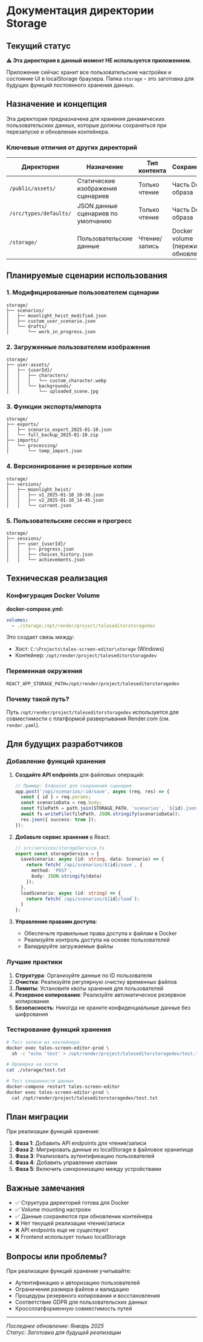 # Документация директории Storage

## Текущий статус
**⚠️ Эта директория в данный момент НЕ используется приложением.**

Приложение сейчас хранит все пользовательские настройки и состояние UI в localStorage браузера. Папка `storage` - это заготовка для будущих функций постоянного хранения данных.

## Назначение и концепция

Эта директория предназначена для хранения динамических пользовательских данных, которые должны сохраняться при перезапуске и обновлении контейнера.

### Ключевые отличия от других директорий

| Директория | Назначение | Тип контента | Сохранность |
|------------|------------|--------------|-------------|
| `/public/assets/` | Статические изображения сценариев | Только чтение | Часть Docker образа |
| `/src/types/defaults/` | JSON данные сценариев по умолчанию | Только чтение | Часть Docker образа |
| `/storage/` | Пользовательские данные | Чтение/запись | Docker volume (переживает обновления) |

## Планируемые сценарии использования

### 1. Модифицированные пользователем сценарии
```
storage/
├── scenarios/
│   ├── moonlight_heist_modified.json
│   ├── custom_user_scenario.json
│   └── drafts/
│       └── work_in_progress.json
```

### 2. Загруженные пользователем изображения
```
storage/
├── user-assets/
│   ├── {userId}/
│   │   ├── characters/
│   │   │   └── custom_character.webp
│   │   └── backgrounds/
│   │       └── uploaded_scene.jpg
```

### 3. Функции экспорта/импорта
```
storage/
├── exports/
│   ├── scenario_export_2025-01-10.json
│   └── full_backup_2025-01-10.zip
├── imports/
│   └── processing/
│       └── temp_import.json
```

### 4. Версионирование и резервные копии
```
storage/
├── versions/
│   ├── moonlight_heist/
│   │   ├── v1_2025-01-10_10-30.json
│   │   ├── v2_2025-01-10_14-45.json
│   │   └── current.json
```

### 5. Пользовательские сессии и прогресс
```
storage/
├── sessions/
│   ├── user_{userId}/
│   │   ├── progress.json
│   │   ├── choices_history.json
│   │   └── achievements.json
```

## Техническая реализация

### Конфигурация Docker Volume

**docker-compose.yml:**
```yaml
volumes:
  - ./storage:/opt/render/project/taleseditorstoragedev
```

Это создает связь между:
- Хост: `C:\Projects\tales-screen-editor\storage` (Windows)
- Контейнер: `/opt/render/project/taleseditorstoragedev`

### Переменная окружения
```env
REACT_APP_STORAGE_PATH=/opt/render/project/taleseditorstoragedev
```

### Почему такой путь?
Путь `/opt/render/project/taleseditorstoragedev` используется для совместимости с платформой развертывания Render.com (см. `render.yaml`).

## Для будущих разработчиков

### Добавление функций хранения

1. **Создайте API endpoints** для файловых операций:
   ```typescript
   // Пример: Endpoint для сохранения сценария
   app.post('/api/scenarios/:id/save', async (req, res) => {
     const { id } = req.params;
     const scenarioData = req.body;
     const filePath = path.join(STORAGE_PATH, 'scenarios', `${id}.json`);
     await fs.writeFile(filePath, JSON.stringify(scenarioData));
     res.json({ success: true });
   });
   ```

2. **Добавьте сервис хранения** в React:
   ```typescript
   // src/services/storageService.ts
   export const storageService = {
     saveScenario: async (id: string, data: Scenario) => {
       return fetch(`/api/scenarios/${id}/save`, {
         method: 'POST',
         body: JSON.stringify(data)
       });
     },
     loadScenario: async (id: string) => {
       return fetch(`/api/scenarios/${id}/load`);
     }
   };
   ```

3. **Управление правами доступа**:
   - Обеспечьте правильные права доступа к файлам в Docker
   - Реализуйте контроль доступа на основе пользователей
   - Валидируйте загружаемые файлы

### Лучшие практики

1. **Структура**: Организуйте данные по ID пользователя
2. **Очистка**: Реализуйте регулярную очистку временных файлов
3. **Лимиты**: Установите квоты хранения для пользователей
4. **Резервное копирование**: Реализуйте автоматическое резервное копирование
5. **Безопасность**: Никогда не храните конфиденциальные данные без шифрования

### Тестирование функций хранения

```bash
# Тест записи из контейнера
docker exec tales-screen-editor-prod \
  sh -c "echo 'test' > /opt/render/project/taleseditorstoragedev/test.txt"

# Проверка на хосте
cat ./storage/test.txt

# Тест сохранности данных
docker-compose restart tales-screen-editor
docker exec tales-screen-editor-prod \
  cat /opt/render/project/taleseditorstoragedev/test.txt
```

## План миграции

При реализации функций хранения:

1. **Фаза 1**: Добавить API endpoints для чтения/записи
2. **Фаза 2**: Мигрировать данные из localStorage в файловое хранилище
3. **Фаза 3**: Реализовать аутентификацию пользователей
4. **Фаза 4**: Добавить управление квотами
5. **Фаза 5**: Включить синхронизацию между устройствами

## Важные замечания

- ✅ Структура директорий готова для Docker
- ✅ Volume mounting настроен
- ✅ Данные сохраняются при обновлении контейнера
- ❌ Нет текущей реализации чтения/записи
- ❌ API endpoints еще не существуют
- ❌ Frontend использует только localStorage

## Вопросы или проблемы?

При реализации функций хранения учитывайте:
- Аутентификацию и авторизацию пользователей
- Ограничения размера файлов и валидацию
- Процедуры резервного копирования и восстановления
- Соответствие GDPR для пользовательских данных
- Кроссплатформенную совместимость путей

---
*Последнее обновление: Январь 2025*  
*Статус: Заготовка для будущей реализации*